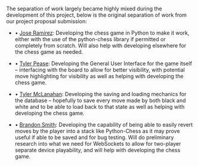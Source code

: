 The separation of work largely became highly mixed during the development of this project, below is the original separation of work from our project proposal submission:

* • [Jose Ramirez](https://github.com/joantram): Developing the chess game in Python to make it work, either with the use of the python-chess library if permitted or completely from scratch.  Will also help with developing elsewhere for the chess game as needed.

* • [Tyler Pease](https://github.com/SirTarragon): Developing the General User Interface for the game itself – interfacing with the board to allow for better visibility, with potential move highlighting for visibility as well as helping with developing the chess game.

* • [Tyler McLanahan](https://github.com/tylermclanahan): Developing the saving and loading mechanics for the database – hopefully to save every move made by both black and white and to be able to load back to that state as well as helping with developing the chess game.

* • [Brandon Smith](https://github.com/brandonsmith-prgrms): Developing the capability of being able to easily revert moves by the player into a stack like Python-Chess as it may prove useful if able to be saved and for bug testing. Will do preliminary research into what we need for WebSockets to allow for two-player separate device playability, and will help with developing the chess game.